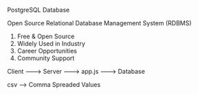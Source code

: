 PostgreSQL Database 

Open Source Relational Database Management System (RDBMS)

1. Free & Open Source 
2. Widely Used in Industry
3. Career Opportunities
4. Community Support

Client ---> Server ---> app.js ---> Database 

csv --> Comma Spreaded Values